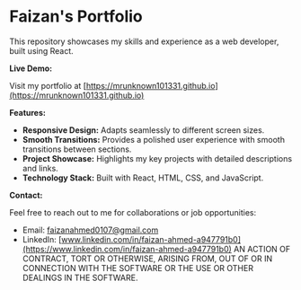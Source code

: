 # Faizan's Portfolio

This repository showcases my skills and experience as a web developer, built using React.

**Live Demo:**

Visit my portfolio at [https://mrunknown101331.github.io](https://mrunknown101331.github.io)

**Features:**

* **Responsive Design:** Adapts seamlessly to different screen sizes.
* **Smooth Transitions:** Provides a polished user experience with smooth transitions between sections.
* **Project Showcase:** Highlights my key projects with detailed descriptions and links.
* **Technology Stack:** Built with React, HTML, CSS, and JavaScript.

**Contact:**

Feel free to reach out to me for collaborations or job opportunities:

* Email: faizanahmed0107@gmail.com
* LinkedIn: [www.linkedin.com/in/faizan-ahmed-a947791b0](https://www.linkedin.com/in/faizan-ahmed-a947791b0)
 AN ACTION OF CONTRACT, TORT OR OTHERWISE, ARISING FROM,
OUT OF OR IN CONNECTION WITH THE SOFTWARE OR THE USE OR OTHER DEALINGS IN THE
SOFTWARE.
